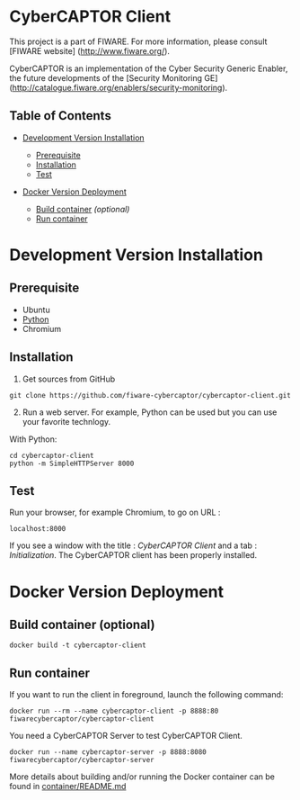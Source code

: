 CyberCAPTOR Client
==========

This project is a part of FIWARE. For more information, please consult [FIWARE website] (http://www.fiware.org/).

CyberCAPTOR is an  implementation of the Cyber Security Generic Enabler, the future developments of the [Security Monitoring GE] (http://catalogue.fiware.org/enablers/security-monitoring).

## Table of Contents

- [Development Version Installation](#development-version-installation)
	- [Prerequisite](#prerequisite)
	- [Installation](#installation)
	- [Test](#test)

- [Docker Version Deployment](#docker-version-deployment)
	- [Build container](#build-container) *(optional)*
	- [Run container](#run-container)

# Development Version Installation

## Prerequisite
- Ubuntu
- [Python](https://www.python.org/)
- Chromium

## Installation

1) Get sources from GitHub
```
git clone https://github.com/fiware-cybercaptor/cybercaptor-client.git
```

2) Run a web server. For example, Python can be used but you can use your favorite technlogy.

With Python:
```
cd cybercaptor-client 
python -m SimpleHTTPServer 8000
```

## Test

Run your browser, for example Chromium, to go on URL :
```
localhost:8000
```

If you see a window with the title : *CyberCAPTOR Client* and a tab : *Initialization*. The CyberCAPTOR client has been properly installed.


# Docker Version Deployment

## Build container (optional)
```
docker build -t cybercaptor-client
```

## Run container
If you want to run the client in foreground, launch the following command:
```
docker run --rm --name cybercaptor-client -p 8888:80 fiwarecybercaptor/cybercaptor-client
```

You need a CyberCAPTOR Server to test CyberCAPTOR Client.
```
docker run --name cybercaptor-server -p 8888:8080 fiwarecybercaptor/cybercaptor-server
```

More details about building and/or running the Docker container can be found in [container/README.md](https://github.com/fiware-cybercaptor/cybercaptor-server/blob/master/container/README.md)


